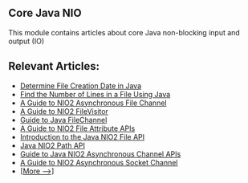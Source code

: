 ## Core Java NIO

This module contains articles about core Java non-blocking input and output (IO)

## Relevant Articles:

- [Determine File Creation Date in Java](https://www.baeldung.com/java-file-creation-date)
- [Find the Number of Lines in a File Using Java](https://www.baeldung.com/java-file-number-of-lines)
- [A Guide to NIO2 Asynchronous File Channel](https://www.baeldung.com/java-nio2-async-file-channel)
- [A Guide to NIO2 FileVisitor](https://www.baeldung.com/java-nio2-file-visitor)
- [Guide to Java FileChannel](https://www.baeldung.com/java-filechannel)
- [A Guide to NIO2 File Attribute APIs](https://www.baeldung.com/java-nio2-file-attribute)
- [Introduction to the Java NIO2 File API](https://www.baeldung.com/java-nio-2-file-api)
- [Java NIO2 Path API](https://www.baeldung.com/java-nio-2-path)
- [Guide to Java NIO2 Asynchronous Channel APIs](https://www.baeldung.com/java-nio-2-async-channels)
- [A Guide to NIO2 Asynchronous Socket Channel](https://www.baeldung.com/java-nio2-async-socket-channel)
- [[More -->]](/core-java-modules/core-java-nio-2)